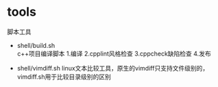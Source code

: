 # tools
脚本工具

+ shell/build.sh    
    c++项目编译脚本 1.编译 2.cpplint风格检查 3.cppcheck缺陷检查 4.发布

+ shell/vimdiff.sh 
    linux文本比较工具，原生的vimdiff只支持文件级别的，vimdiff.sh用于比较目录级别的区别
